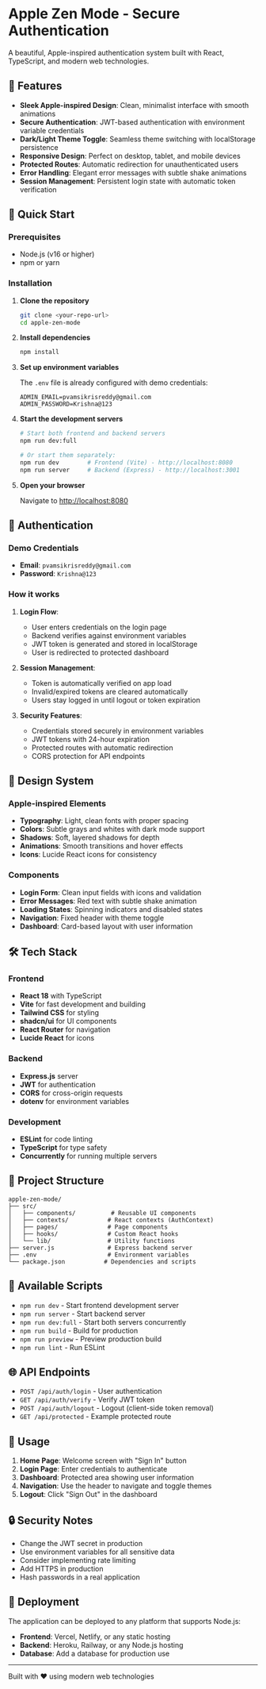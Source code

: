 # Apple Zen Mode - Secure Authentication

A beautiful, Apple-inspired authentication system built with React, TypeScript, and modern web technologies.

## 🌟 Features

- **Sleek Apple-inspired Design**: Clean, minimalist interface with smooth animations
- **Secure Authentication**: JWT-based authentication with environment variable credentials
- **Dark/Light Theme Toggle**: Seamless theme switching with localStorage persistence
- **Responsive Design**: Perfect on desktop, tablet, and mobile devices
- **Protected Routes**: Automatic redirection for unauthenticated users
- **Error Handling**: Elegant error messages with subtle shake animations
- **Session Management**: Persistent login state with automatic token verification

## 🚀 Quick Start

### Prerequisites

- Node.js (v16 or higher)
- npm or yarn

### Installation

1. **Clone the repository**
   ```bash
   git clone <your-repo-url>
   cd apple-zen-mode
   ```

2. **Install dependencies**
   ```bash
   npm install
   ```

3. **Set up environment variables**
   
   The `.env` file is already configured with demo credentials:
   ```
   ADMIN_EMAIL=pvamsikrisreddy@gmail.com
   ADMIN_PASSWORD=Krishna@123
   ```

4. **Start the development servers**
   ```bash
   # Start both frontend and backend servers
   npm run dev:full
   
   # Or start them separately:
   npm run dev        # Frontend (Vite) - http://localhost:8080
   npm run server     # Backend (Express) - http://localhost:3001
   ```

5. **Open your browser**
   
   Navigate to [http://localhost:8080](http://localhost:8080)

## 🔐 Authentication

### Demo Credentials

- **Email**: `pvamsikrisreddy@gmail.com`
- **Password**: `Krishna@123`

### How it works

1. **Login Flow**: 
   - User enters credentials on the login page
   - Backend verifies against environment variables
   - JWT token is generated and stored in localStorage
   - User is redirected to protected dashboard

2. **Session Management**:
   - Token is automatically verified on app load
   - Invalid/expired tokens are cleared automatically
   - Users stay logged in until logout or token expiration

3. **Security Features**:
   - Credentials stored securely in environment variables
   - JWT tokens with 24-hour expiration
   - Protected routes with automatic redirection
   - CORS protection for API endpoints

## 🎨 Design System

### Apple-inspired Elements

- **Typography**: Light, clean fonts with proper spacing
- **Colors**: Subtle grays and whites with dark mode support
- **Shadows**: Soft, layered shadows for depth
- **Animations**: Smooth transitions and hover effects
- **Icons**: Lucide React icons for consistency

### Components

- **Login Form**: Clean input fields with icons and validation
- **Error Messages**: Red text with subtle shake animation
- **Loading States**: Spinning indicators and disabled states
- **Navigation**: Fixed header with theme toggle
- **Dashboard**: Card-based layout with user information

## 🛠️ Tech Stack

### Frontend
- **React 18** with TypeScript
- **Vite** for fast development and building
- **Tailwind CSS** for styling
- **shadcn/ui** for UI components
- **React Router** for navigation
- **Lucide React** for icons

### Backend
- **Express.js** server
- **JWT** for authentication
- **CORS** for cross-origin requests
- **dotenv** for environment variables

### Development
- **ESLint** for code linting
- **TypeScript** for type safety
- **Concurrently** for running multiple servers

## 📁 Project Structure

```
apple-zen-mode/
├── src/
│   ├── components/          # Reusable UI components
│   ├── contexts/           # React contexts (AuthContext)
│   ├── pages/              # Page components
│   ├── hooks/              # Custom React hooks
│   └── lib/                # Utility functions
├── server.js               # Express backend server
├── .env                    # Environment variables
└── package.json           # Dependencies and scripts
```

## 🔧 Available Scripts

- `npm run dev` - Start frontend development server
- `npm run server` - Start backend server
- `npm run dev:full` - Start both servers concurrently
- `npm run build` - Build for production
- `npm run preview` - Preview production build
- `npm run lint` - Run ESLint

## 🌐 API Endpoints

- `POST /api/auth/login` - User authentication
- `GET /api/auth/verify` - Verify JWT token
- `POST /api/auth/logout` - Logout (client-side token removal)
- `GET /api/protected` - Example protected route

## 🎯 Usage

1. **Home Page**: Welcome screen with "Sign In" button
2. **Login Page**: Enter credentials to authenticate
3. **Dashboard**: Protected area showing user information
4. **Navigation**: Use the header to navigate and toggle themes
5. **Logout**: Click "Sign Out" in the dashboard

## 🔒 Security Notes

- Change the JWT secret in production
- Use environment variables for all sensitive data
- Consider implementing rate limiting
- Add HTTPS in production
- Hash passwords in a real application

## 🚀 Deployment

The application can be deployed to any platform that supports Node.js:

- **Frontend**: Vercel, Netlify, or any static hosting
- **Backend**: Heroku, Railway, or any Node.js hosting
- **Database**: Add a database for production use

---

Built with ❤️ using modern web technologies
